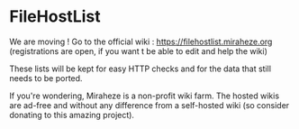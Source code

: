# FileHostList
We are moving ! Go to the official wiki : https://filehostlist.miraheze.org (registrations are open, if you want t be able to edit and help the wiki)

These lists will be kept for easy HTTP checks and for the data that still needs to be ported.

If you're wondering, Miraheze is a non-profit wiki farm. The hosted wikis are ad-free and without any difference from a self-hosted wiki (so consider donating to this amazing project).
